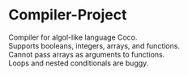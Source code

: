# Compiler-Project

Compiler for algol-like language Coco.  
Supports booleans, integers, arrays, and functions.  
Cannot pass arrays as arguments to functions.  
Loops and nested conditionals are buggy.  
